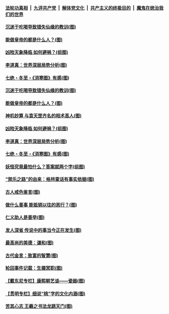 

####  [法轮功真相](../../../../basic/blob/master/README.md?t=12241231) &nbsp;|&nbsp; [九评共产党](../../../../9ping.md/blob/master/README.md?t=12241231) &nbsp;|&nbsp; [解体党文化](../../../../jtdwh.md/blob/master/README.md?t=12241231)  &nbsp;|&nbsp; [共产主义的终极目的](../../../../gczydzjmd.md/blob/master/README.md?t=12241231) &nbsp;|&nbsp; [魔鬼在统治我们的世界](../../../../mgztzwmdsj.md/blob/master/README.md?t=12241231) 

#### [沉迷于吃喝导致错失仙缘的教训(图)](../pages/p7/956571.md?t=12241231) 

#### [能做皇帝的都是什么人？(图)](../pages/p7/956794.md?t=12241231) 

#### [凶险天象降临 如何避祸？(组图)](../pages/p7/956681.md?t=12241231) 


#### [李道真：世界深层局势分析(图)](../pages/p7/956454.md?t=12241231) 

#### [七绝・冬至・《消寒图》有感(图)](../pages/p7/956567.md?t=12241231) 

#### [沉迷于吃喝导致错失仙缘的教训(图)](../pages/p7/956571.md?t=12241231) 

#### [能做皇帝的都是什么人？(图)](../pages/p7/956794.md?t=12241231) 

#### [神机妙算 与袁天罡齐名的相术高人(图)](../pages/p7/956568.md?t=12241231) 

#### [凶险天象降临 如何避祸？(组图)](../pages/p7/956681.md?t=12241231) 


#### [李道真：世界深层局势分析(图)](../pages/p7/956454.md?t=12241231) 

#### [七绝・冬至・《消寒图》有感(图)](../pages/p7/956567.md?t=12241231) 

#### [妖怪究竟最怕什么？答案就两个字(组图)](../pages/p7/956545.md?t=12241231) 

#### [“禁乐之路”的由来：格林童话有事实依据(图)](../pages/p7/956483.md?t=12241231) 

#### [古人戒色鉴言(图)](../pages/p7/956445.md?t=12241231) 

#### [做什么善事 能抵销以往的恶行？(图)](../pages/p7/955977.md?t=12241231) 

#### [仁义助人是善举(图)](../pages/p7/955743.md?t=12241231) 

#### [发人深省 传说中的事当今正在发生(图)](../pages/p7/956218.md?t=12241231) 

#### [最高尚的美德：谦和(图)](../pages/p7/956241.md?t=12241231) 

#### [古代金言：致富的智慧(图)](../pages/p7/956238.md?t=12241231) 

#### [轮回事件记载：生摄冥职(图)](../pages/p7/955972.md?t=12241231) 

#### [【戴东尼专栏】康熙朝艺谈——瓷器(图)](../pages/p7/950810.md?t=12241231) 


#### [【贯明专栏】细说“桃”字的文化内涵(图)](../pages/p7/955745.md?t=12241231) 

#### [苦其心志 王羲之书法龙跳天门(图)](../pages/p7/955838.md?t=12241231) 

